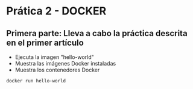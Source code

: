 # Prática 2 - DOCKER

## Primera parte: Lleva a cabo la práctica descrita en el primer artículo
- Ejecuta la imagen "hello-world"
- Muestra las imágenes Docker instaladas
- Muestra los contenedores Docker

```bash
docker run hello-world
```







